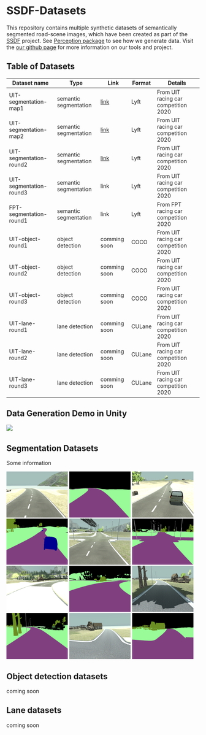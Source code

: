 # SSDF-Datasets

This repository contains multiple synthetic datasets of semantically segmented road-scene images, which have been created as part of the [SSDF](https://project-page) project.
See [Perception package](https://github.com/Unity-Technologies/com.unity.perception) to see how we generate data.
Visit the [our github page](hcmus-robotics.github.io) for more information on our tools and project.

## Table of Datasets

| Dataset name              | Type                  | Link                                                                        | Format | Details                              |
| ------------------------  | --------------------- | --------------------------------------------------------------------------- | ------ | ------------------------------------ |
| UIT-segmentation-map1     | semantic segmentation | [link](https://gitlab.com/wan2000/unitydatasets/-/tree/main/UIT_Map1)       | Lyft   | From UIT racing car competition 2020 |
| UIT-segmentation-map2     | semantic segmentation | [link](https://gitlab.com/wan2000/unitydatasets/-/tree/main/UIT_Map2)       | Lyft   | From UIT racing car competition 2020 |
| UIT-segmentation-round2   | semantic segmentation | [link](https://gitlab.com/wan2000/unitydatasets/-/tree/main/UIT_V2)         | Lyft   | From UIT racing car competition 2020 |
| UIT-segmentation-round3   | semantic segmentation | link                                                                        | Lyft   | From UIT racing car competition 2020 |
| FPT-segmentation-round1   | semantic segmentation | link                                                                        | Lyft   | From FPT racing car competition 2020 |
| UIT-object-round1         | object detection      | comming soon                                                                | COCO   | From UIT racing car competition 2020 |
| UIT-object-round2         | object detection      | comming soon                                                                | COCO   | From UIT racing car competition 2020 |
| UIT-object-round3         | object detection      | comming soon                                                                | COCO   | From UIT racing car competition 2020 |
| UIT-lane-round1           | lane detection        | comming soon                                                                | CULane | From UIT racing car competition 2020 |
| UIT-lane-round2           | lane detection        | comming soon                                                                | CULane | From UIT racing car competition 2020 |
| UIT-lane-round3           | lane detection        | comming soon                                                                | CULane | From UIT racing car competition 2020 |

## Data Generation Demo in Unity

<img src="assets/unity/demo_uit.gif">

## Segmentation Datasets

Some information

<img width="160" src="assets/segmentation/rgb_3.png"> <img width="160" src="assets/segmentation/segmentation_3.png"> <img width="160" src="assets/segmentation/rgb_153.png"> <img width="160" src="assets/segmentation/segmentation_153.png">
<img width="160" src="assets/segmentation/rgb_325.png"> <img width="160" src="assets/segmentation/segmentation_325.png">
<img width="160" src="assets/segmentation/rgb_509.png"> <img width="160" src="assets/segmentation/segmentation_509.png">
<img width="160" src="assets/segmentation/rgb_991.png"> <img width="160" src="assets/segmentation/segmentation_991.png">
<img width="160" src="assets/segmentation/rgb_1049.png"> <img width="160" src="assets/segmentation/segmentation_1049.png">

## Object detection datasets

coming soon

## Lane datasets

coming soon
